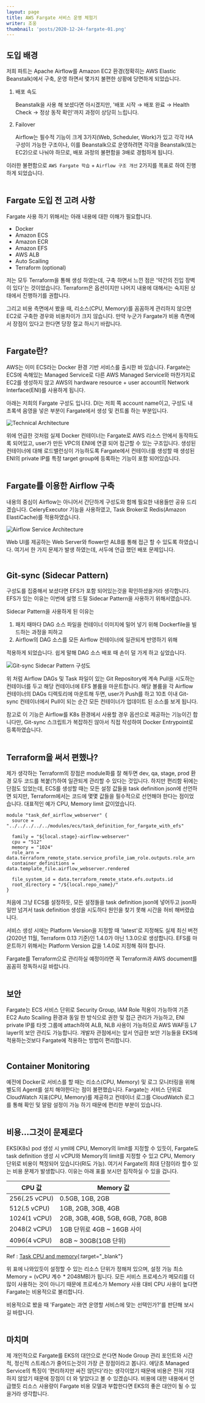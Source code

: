 ```yaml
---
layout: page
title: AWS Fargate 서비스 운영 체험기
writer: 조웅
thumbnail: 'posts/2020-12-24-fargate-01.png'
---
```


## 도입 배경
저희 파트는 Apache Airflow를 Amazon EC2 환경(정확히는 AWS Elastic Beanstalk)에서 구축, 운영 하면서 몇가지 불편한 상황에 당면하게 되었습니다.

1. 배포 속도

    Beanstalk을 사용 해 보셨다면 아시겠지만, '배포 시작 → 배포 완료 → Health Check → 정상 동작 확인'까지 과정이 상당히 느립니다.

1. Failover

    Airflow는 필수적 기능이 크게 3가지(Web, Scheduler, Work)가 있고 각각 HA 구성이 가능한 구조이나, 이를 Beanstalk으로 운영하려면 각각을 Beanstalk(또는 EC2)으로 나눠야 하므로, 배포 과정의 불편함을 3배로 경험하게 됩니다.

이러한 불편함으로 `AWS Fargate 학습` + `Airflow 구조 개선` 2가지를 목표로 하여 진행하게 되었습니다.
<br/>
<br/>
## Fargate 도입 전 고려 사항
Fargate 사용 하기 위해서는 아래 내용에 대한 이해가 필요합니다.

- Docker
- Amazon ECS
- Amazon ECR
- Amazon EFS
- AWS ALB
- Auto Scailing
- Terraform (optional)

저는 모두 Terraform을 통해 생성 하였는데, 구축 하면서 느낀 점은 '약간의 진입 장벽이 있다'는 것이었습니다.
Terraform은 옵션이지만 나머지 내용에 대해서는 숙지된 상태에서 진행하기를 권합니다.

그리고 비용 측면에서 봤을 때, 리소스(CPU, Memory)를 꼼꼼하게 관리하지 않으면 EC2로 구축한 경우와 비용차이가 크지 않습니다. 만약 누군가 Fargate가 비용 측면에서 장점이 있다고 한다면 당장 절교 하시기 바랍니다.
<br/>
<br/>
## Fargate란?
AWS는 이미 ECS라는 Docker 환경 기반 서비스를 출시한 바 있습니다.
Fargate는 ECS에 속해있는 Managed Service로 다른 AWS Managed Service와 마찬가지로 EC2를 생성하지 않고 AWS의 hardware resource + user account의 Network Interface(ENI)를 사용하게 됩니다.

아래는 저희의 Fargate 구성도 입니다. DI는 저희 쪽 account name이고, 구성도 내 초록색 음영을 넣은 부분이 Fargate에서 생성 및 컨트롤 하는 부분입니다.

![Technical Architecture](/assets/image/posts/2020-12-24-fargate-01.png)

위에 언급한 것처럼 실제 Docker 컨테이너는 Fargate로 AWS 리소스 안에서 동작하도록 되어있고, user가 만든 VPC의 ENI에 연결 되어 접근할 수 있는 구조입니다. 생성된 컨테이너에 대해 로드밸런싱이 가능하도록 Fargate에서 컨테이너를 생성할 때 생성된 ENI의 private IP를 특정 target group에 등록하는 기능이 포함 되어있습니다.
<br/>
<br/>
## Fargate를 이용한 Airflow 구축

내용의 중심이 Airflow는 아니어서 간단하게 구성도와 함께 필요한 내용들만 공유 드리겠습니다. CeleryExecutor 기능을 사용하였고, Task Broker로 Redis(Amazon ElastiCache)를 적용하였습니다.

![Airflow Service Architecture](/assets/image/posts/2020-12-24-fargate-02.png)

Web UI를 제공하는 Web Server와 flower만 ALB를 통해 접근 할 수 있도록 하였습니다. 여기서 한 가지 문제가 발생 하였는데, 서두에 언급 했던 배포 문제입니다.
<br/>
<br/>
## Git-sync (Sidecar Pattern)

구성도를 집중해서 보셨다면 EFS가 포함 되어있는것을 확인하셨을거라 생각합니다. EFS가 있는 이유는 이번에 설명 드릴 Sidecar Pattern을 사용하기 위해서였습니다.

Sidecar Pattern을 사용하게 된 이유는

1. 패치 때마다 DAG 소스 파일을 컨테이너 이미지에 밀어 넣기 위해 Dockerfile을 빌드하는 과정을 피하고
1. Airflow의 DAG 소스를 모든 Airflow 컨테이너에 일관되게 반영하기 위해

적용하게 되었습니다. 쉽게 말해 DAG 소스 배포 때 손이 덜 가게 하고 싶었습니다.

![Git-sync Sidecar Pattern 구성도](/assets/image/posts/2020-12-24-fargate-03.png)

위 처럼 Airflow DAGs 및 Task 파일이 있는 Git Repository에 계속 Pull을 시도하는 컨테이너를 두고 해당 컨테이너에 EFS 볼륨을 마운트합니다. 해당 볼륨을 각 Airflow 컨테이너의 DAGs 디렉토리에 마운트해 두면, user가 Push를 하고 10초 이내 Git-sync 컨테이너에서 Pull이 되는 순간 모든 컨테이너가 업데이트 된 소스를 보게 됩니다.

참고로 이 기능은 Airflow를 K8s 환경에서 사용할 경우 옵션으로 제공하는 기능이긴 합니다만, Git-sync 스크립트가 복잡하진 않아서 직접 작성하여 Docker Entrypoint로 등록하였습니다. 
<br/>
<br/>
## Terraform을 써서 편했나?

제가 생각하는 Terraform의 장점은 module화를 잘 해두면 dev, qa, stage, prod 환경 모두 코드를 복붙(?)하여 일관되게 관리할 수 있다는 것입니다. 하지만 편리함 뒤에는 단점도 있었는데, ECS를 생성할 때는 모든 설정 값들을 task definition json에 선언하면 되지만, Terraform에서는 코드에 몇몇 값들을 필수적으로 선언해야 한다는 점이었습니다. 대표적인 예가 CPU, Memory limit 값이었습니다.

```
module "task_def_airflow_webserver" {
  source = "../../../../../modules/ecs/task_definition_for_fargate_with_efs"

  family = "${local.stage}-airflow-webserver"
  cpu = "512"
  memory = "1024"
  role_arn = data.terraform_remote_state.service_profile_iam_role.outputs.role_arn
  container_definitions = data.template_file.airflow_webserver.rendered

  file_system_id = data.terraform_remote_state.efs.outputs.id
  root_directory = "/${local.repo_name}/"
}
```

처음에 그냥 ECS를 설정하듯, 모든 설정들을 task definition json에 넣어두고 json파일만 넘겨서 task definition 생성을 시도하다 원인을 찾기 못해 시간을 허비 해버렸습니다.

서비스 생성 시에는 Platform Version을 지정할 때 'latest'로 지정해도 실제 최신 버전(2020년 11월, Terraform 0.13 기준)인 1.4.0가 아닌 1.3.0으로 생성합니다. EFS를 마운트하기 위해서는 Platform Version 값을 1.4.0로 지정해 줘야 합니다.

Fargate를 Terraform으로 관리하실 예정이라면 꼭 Terraform과 AWS document를 꼼꼼히 정독하시길 바랍니다.
<br/>
<br/>
## 보안

Fargate는 ECS 서비스 단위로 Security Group, IAM Role 적용이 가능하여 기존 EC2 Auto Scailing 환경과 동일 한 방식으로 권한 및 접근 관리가 가능하고, ENI private IP를 타겟 그룹에 attach하여 ALB, NLB 사용이 가능하므로 AWS WAF등 L7 layer의 보안 관리도 가능합니다. 개발자 관점에서는 앞서 언급한 보안 기능들을 EKS에 적용하는것보다 Fargate에 적용하는 방법이 편리합니다.
<br/>
<br/>
## Container Monitoring

예전에 Docker로 서비스를 할 때는 리소스(CPU, Memory) 및 로그 모니터링을 위해 별도의 Agent를 설치 해야한다는 점이 불편했습니다. Fargate는 서비스 단위로 CloudWatch 지표(CPU, Memory)를 제공하고 컨테이너 로그를 CloudWatch 로그를 통해 확인 및 알람 설정이 가능 하기 때문에 편리한 부분이 있습니다.
<br/>
<br/>
## 비용...그것이 문제로다

EKS(K8s) pod 생성 시 yml에 CPU, Memory의 limit를 지정할 수 있듯이, Fargate도 task definition 생성 시 vCPU와 Memory의 limit를 지정할 수 있고 CPU, Memory 단위로 비용이 책정되어 있습니다(RI도 가능). 여기서 Fargate의 최대 단점이라 할수 있는 비용 문제가 발생합니다. 이유는 아래 표를 보시만 짐작하실 수 있을 겁니다.

| CPU 값 | Memory 값 |
|---|---|
| 256(.25 vCPU) | 0.5GB, 1GB, 2GB |
| 512(.5 vCPU) | 1GB, 2GB, 3GB, 4GB |
| 1024(1 vCPU) | 2GB, 3GB, 4GB, 5GB, 6GB, 7GB, 8GB |
| 2048(2 vCPU) | 1GB 단위로 4GB ~ 16GB 사이 |
| 4096(4 vCPU) | 8GB ~ 30GB(1GB 단위) |

Ref : [Task CPU and memory](https://docs.aws.amazon.com/ko_kr/AmazonECS/latest/developerguide/AWS_Fargate.html){:target="_blank"}

위 표에 나와있듯이 설정할 수 있는 리소스 단위가 정해져 있으며, 설정 가능 최소 Memory = (vCPU 계수 * 2048MB)가 됩니다. 모든 서비스 프로세스가 메모리를 더 많이 사용하는 것이 아니기 때문에 프로세스가 Memory 사용 대비 CPU 사용이 높다면 Fargate는 비용적으로 불리합니다.

비용적으로 봤을 때 'Fargate는 과연 운영할 서비스에 맞는 선택인가?'를 판단해 보시길 바랍니다.
<br/>
<br/>
## 마치며

제 개인적으로 Fargate를 EKS의 대안으로 쓴다면 Node Group 관리 포인트와 시간적, 정신적 스트레스가 줄어드는것이 가장 큰 장점이라고 봅니다. 애당초 Managed Service의 특징이 '편리하지만 싸진 않단다'라는 생각이었기 때문에 비용은 전혀 기대하지 않았기 때문에 장점이 더 와 닿았다고 볼 수 있겠습니다. 비용에 대한 내용에서 언급했듯 리소스 사용량이 Fargate 비용 모델과 부합한다면 EKS의 좋은 대안이 될 수 있을거라 생각합니다.

